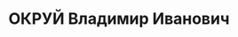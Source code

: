---
title: ОКРУЙ Владимир Иванович
description: "Род. в 1894, поляк, член ВКП(б) с 1919, в органах НКВД с 1921. \n  Звание:\
  \ 13.12.1935 - капитан ГБ. \n  Награды: 20.12.1932 - знак «Почетный работник ВЧК—ОГПУ\
  \ (XV)». \n  зам. нач. УНКВД Винницкой обл. УССР, уволен 02.09.1937. \n  ВК ВС СССР,\
  \ ВМН. Расстрелян 31.10.1937."
---